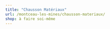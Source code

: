```yaml
---
title: "Chausson Matériaux"
url: /montceau-les-mines/chausson-materiaux/
shop: à faire soi-même
---
```

